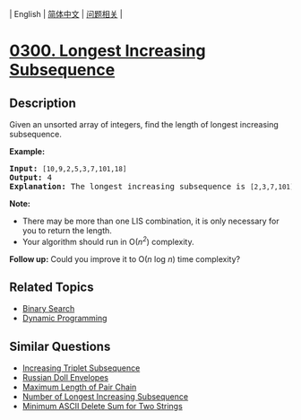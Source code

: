 
| English | [简体中文](README.md) | [问题相关](QUESTION.md) |
# [0300. Longest Increasing Subsequence](https://leetcode-cn.com/problems/longest-increasing-subsequence/)
## Description
<p>Given an unsorted array of integers, find the length of longest increasing subsequence.</p>

<p><b>Example:</b></p>

<pre>
<b>Input:</b> <code>[10,9,2,5,3,7,101,18]
</code><b>Output: </b>4 
<strong>Explanation: </strong>The longest increasing subsequence is <code>[2,3,7,101]</code>, therefore the length is <code>4</code>. </pre>

<p><strong>Note: </strong></p>

<ul>
	<li>There may be more than one LIS combination, it is only necessary for you to return the length.</li>
	<li>Your algorithm should run in O(<i>n<sup>2</sup></i>) complexity.</li>
</ul>

<p><b>Follow up:</b> Could you improve it to O(<i>n</i> log <i>n</i>) time complexity?</p>

## Related Topics
- [Binary Search](https://leetcode-cn.com/tag/binary-search)
- [Dynamic Programming](https://leetcode-cn.com/tag/dynamic-programming)
## Similar Questions
- [Increasing Triplet Subsequence](../0334/README_EN.md)
- [Russian Doll Envelopes](../0354/README_EN.md)
- [Maximum Length of Pair Chain](../0646/README_EN.md)
- [Number of Longest Increasing Subsequence](../0673/README_EN.md)
- [Minimum ASCII Delete Sum for Two Strings](../0712/README_EN.md)
